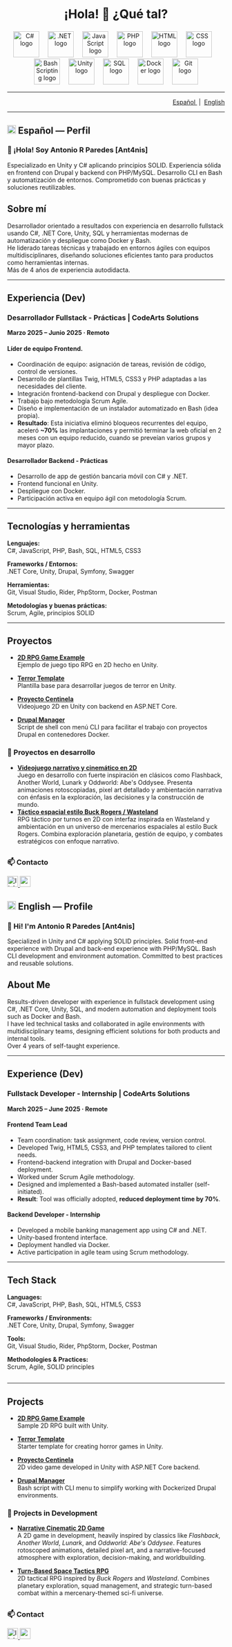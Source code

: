 <h1 align="center">¡Hola! 👋 ¿Qué tal?</h1>

###

<div align="center">
  <img src="https://skillicons.dev/icons?i=cs" height="60" alt="C# logo" />
  <img width="12" />
  <img src="https://skillicons.dev/icons?i=dotnet" height="60" alt=".NET logo" />
  <img width="12" />
  <img src="https://skillicons.dev/icons?i=js" height="60" alt="JavaScript logo" />
  <img width="12" />
  <img src="https://skillicons.dev/icons?i=php" height="60" alt="PHP logo" />
  <img width="12" />
  <img src="https://skillicons.dev/icons?i=html" height="60" alt="HTML logo" />
  <img width="12" />
  <img src="https://skillicons.dev/icons?i=css" height="60" alt="CSS logo" />
  <img width="12" />
  <img src="https://skillicons.dev/icons?i=bash" height="60" alt="Bash Scripting logo" />
  <img width="12" />
  <img src="https://skillicons.dev/icons?i=unity" height="60" alt="Unity logo" />
  <img width="12" />
  <img src="https://skillicons.dev/icons?i=mysql" height="60" alt="SQL logo" />
  <img width="12" />
  <img src="https://skillicons.dev/icons?i=docker" height="60" alt="Docker logo" />
  <img width="12" />
  <img src="https://skillicons.dev/icons?i=git" height="60" alt="Git logo" />
</div>

---

<div align="right">

<a href="#espanol">
  Español
</a>
&nbsp;|&nbsp;
<a href="#english">
  English
</a>

</div>

---

<h2 id="espanol"><img src="https://flagcdn.com/40x30/es.png" alt="Español" height="20" /> Español — Perfil</h2>

### 👋 ¡Hola! Soy Antonio R Paredes [Ant4nis]

Especializado en Unity y C# aplicando principios SOLID. Experiencia sólida en frontend con Drupal y backend con PHP/MySQL. Desarrollo CLI en Bash y automatización de entornos. Comprometido con buenas prácticas y soluciones reutilizables.

## Sobre mí

Desarrollador orientado a resultados con experiencia en desarrollo fullstack usando C#, .NET Core, Unity, SQL y herramientas modernas de automatización y despliegue como Docker y Bash.  
He liderado tareas técnicas y trabajado en entornos ágiles con equipos multidisciplinares, diseñando soluciones eficientes tanto para productos como herramientas internas.  
Más de 4 años de experiencia autodidacta.

---

## Experiencia (Dev)

### Desarrollador Fullstack - Prácticas | CodeArts Solutions  
**Marzo 2025 – Junio 2025 · Remoto**

#### Líder de equipo Frontend.
- Coordinación de equipo: asignación de tareas, revisión de código, control de versiones.
- Desarrollo de plantillas Twig, HTML5, CSS3 y PHP adaptadas a las necesidades del cliente.
- Integración frontend-backend con Drupal y despliegue con Docker.
- Trabajo bajo metodología Scrum Agile.
- Diseño e implementación de un instalador automatizado en Bash (idea propia).
- **Resultado**: Esta iniciativa eliminó bloqueos recurrentes del equipo, aceleró **~70%** las implantaciones y permitió terminar la web oficial en 2 meses con un equipo reducido, cuando se preveían varios grupos y mayor plazo.

#### Desarrollador Backend - Prácticas

- Desarrollo de app de gestión bancaria móvil con C# y .NET.
- Frontend funcional en Unity.
- Despliegue con Docker.
- Participación activa en equipo ágil con metodología Scrum.

---

## Tecnologías y herramientas

**Lenguajes:**  
C#, JavaScript, PHP, Bash, SQL, HTML5, CSS3

**Frameworks / Entornos:**  
.NET Core, Unity, Drupal, Symfony, Swagger

**Herramientas:**  
Git, Visual Studio, Rider, PhpStorm, Docker, Postman

**Metodologías y buenas prácticas:**  
Scrum, Agile, principios SOLID

---

## Proyectos

- [**2D RPG Game Example**](https://github.com/Ant4nis/ForgottenLibrary)  
  Ejemplo de juego tipo RPG en 2D hecho en Unity.

- [**Terror Template**](https://github.com/Ant4nis/TerrorTemplate)  
  Plantilla base para desarrollar juegos de terror en Unity.

- [**Proyecto Centinela**](https://github.com/Ant4nis/Proyecto-Centinela)  
  Videojuego 2D en Unity con backend en ASP.NET Core.

- [**Drupal Manager**](https://github.com/Ant4nis/DrupalManager)  
  Script de shell con menú CLI para facilitar el trabajo con proyectos Drupal en contenedores Docker.

### 🚧 Proyectos en desarrollo

-  **[Videojuego narrativo y cinemático en 2D](#)**  
   Juego en desarrollo con fuerte inspiración en clásicos como Flashback, Another World, Lunark y Oddworld: Abe's Oddysee. Presenta animaciones rotoscopiadas, pixel art detallado y ambientación narrativa con énfasis en la exploración, las decisiones y la construcción de mundo.
-  **[Táctico espacial estilo Buck Rogers / Wasteland](#)**  
   RPG táctico por turnos en 2D con interfaz inspirada en Wasteland y ambientación en un universo de mercenarios espaciales al estilo Buck Rogers. Combina exploración planetaria, gestión de equipo, y combates estratégicos con enfoque narrativo.
    
<h2></h2>

### 📫 Contacto

<div align="left">
  <a href="https://www.linkedin.com/in/antonio-r-paredes-2b0794199" target="_blank">
    <img src="https://img.shields.io/static/v1?message=LinkedIn&logo=linkedin&label=&color=0077B5&logoColor=white&labelColor=&style=for-the-badge" height="25" alt="linkedin logo" />
  </a>
  <a href="mailto:antonio.jobs@proton.me" target="_blank">
    <img src="https://img.shields.io/static/v1?message=Gmail&logo=gmail&label=&color=D14836&logoColor=white&labelColor=&style=for-the-badge" height="25" alt="gmail logo" />
  </a>  
</div>

<h2></h2>

<h2 id="english"><img src="https://flagcdn.com/40x30/us.png" alt="English" height="20" /> English — Profile</h2>

### 👋 Hi! I'm Antonio R Paredes [Ant4nis]

Specialized in Unity and C# applying SOLID principles. Solid front-end experience with Drupal and back-end experience with PHP/MySQL. Bash CLI development and environment automation. Committed to best practices and reusable solutions.

<h2></h2>

## About Me

Results-driven developer with experience in fullstack development using C#, .NET Core, Unity, SQL, and modern automation and deployment tools such as Docker and Bash.  
I have led technical tasks and collaborated in agile environments with multidisciplinary teams, designing efficient solutions for both products and internal tools.  
Over 4 years of self-taught experience.

---

## Experience (Dev)

### Fullstack Developer - Internship | CodeArts Solutions  
**March 2025 – June 2025 · Remote**

#### Frontend Team Lead
- Team coordination: task assignment, code review, version control.
- Developed Twig, HTML5, CSS3, and PHP templates tailored to client needs.
- Frontend-backend integration with Drupal and Docker-based deployment.
- Worked under Scrum Agile methodology.
- Designed and implemented a Bash-based automated installer (self-initiated).
- **Result**: Tool was officially adopted, **reduced deployment time by 70%**.

#### Backend Developer - Internship

- Developed a mobile banking management app using C# and .NET.
- Unity-based frontend interface.
- Deployment handled via Docker.
- Active participation in agile team using Scrum methodology.

---

## Tech Stack

**Languages:**  
C#, JavaScript, PHP, Bash, SQL, HTML5, CSS3

**Frameworks / Environments:**  
.NET Core, Unity, Drupal, Symfony, Swagger

**Tools:**  
Git, Visual Studio, Rider, PhpStorm, Docker, Postman

**Methodologies & Practices:**  
Scrum, Agile, SOLID principles<h2></h2>

---

## Projects

- [**2D RPG Game Example**](https://github.com/Ant4nis/ForgottenLibrary)  
  Sample 2D RPG built with Unity.

- [**Terror Template**](https://github.com/Ant4nis/TerrorTemplate)  
  Starter template for creating horror games in Unity.

- [**Proyecto Centinela**](https://github.com/Ant4nis/Proyecto-Centinela)  
  2D video game developed in Unity with ASP.NET Core backend.

- [**Drupal Manager**](https://github.com/Ant4nis/DrupalManager)  
  Bash script with CLI menu to simplify working with Dockerized Drupal environments.

### 🚧 Projects in Development

-  [**Narrative Cinematic 2D Game**](#)  
   A 2D game in development, heavily inspired by classics like *Flashback*, *Another World*, *Lunark*, and *Oddworld: Abe's Oddysee*. Features rotoscoped animations, detailed pixel art, and a narrative-focused atmosphere with exploration, decision-making, and worldbuilding.

-  [**Turn-Based Space Tactics RPG**](#)  
   2D tactical RPG inspired by *Buck Rogers* and *Wasteland*. Combines planetary exploration, squad management, and strategic turn-based combat within a mercenary-themed sci-fi universe.

<h2></h2>

### 📫 Contact

<div align="left">
  <a href="https://www.linkedin.com/in/antonio-r-paredes-2b0794199" target="_blank">
    <img src="https://img.shields.io/static/v1?message=LinkedIn&logo=linkedin&label=&color=0077B5&logoColor=white&labelColor=&style=for-the-badge" height="25" alt="linkedin logo" />
  </a>
  <a href="mailto:antonio.jobs@proton.me" target="_blank">
    <img src="https://img.shields.io/static/v1?message=Gmail&logo=gmail&label=&color=D14836&logoColor=white&labelColor=&style=for-the-badge" height="25" alt="gmail logo" />
  </a>  
</div>

